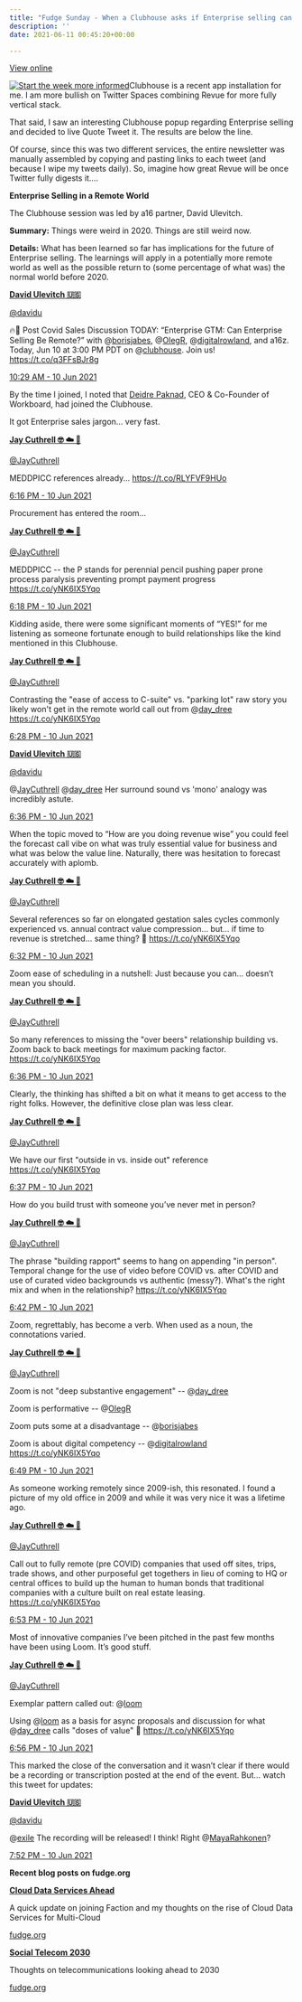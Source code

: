 ```yaml
---
title: "Fudge Sunday - When a Clubhouse asks if Enterprise selling can be remote"
description: ''
date: 2021-06-11 00:45:20+00:00

---
```


[View online](https://sunday.fudge.org/issues/fudge-sunday-when-a-clubhouse-asks-if-enterprise-selling-can-be-remote-182287?utm_campaign=Issue&utm_content=view_in_browser&utm_medium=email&utm_source=Start+the+week+more+informed)

[![Start the week more informed](https://bucketeer-e05bbc84-baa3-437e-9518-adb32be77984.s3.amazonaws.com/public/images/a8062670-67d4-4fea-98df-dabe76601d2f_1200x115.png "Start the week more informed")](https://substackcdn.com/image/fetch/f_auto,q_auto:good,fl_progressive:steep/https%3A%2F%2Fbucketeer-e05bbc84-baa3-437e-9518-adb32be77984.s3.amazonaws.com%2Fpublic%2Fimages%2Fa8062670-67d4-4fea-98df-dabe76601d2f_1200x115.png)Clubhouse is a recent app installation for me. I am more bullish on Twitter Spaces combining Revue for more fully vertical stack.

That said, I saw an interesting Clubhouse popup regarding Enterprise selling and decided to live Quote Tweet it. The results are below the line.

Of course, since this was two different services, the entire newsletter was manually assembled by copying and pasting links to each tweet (and because I wipe my tweets daily). So, imagine how great Revue will be once Twitter fully digests it….

 **Enterprise Selling in a Remote World**

The Clubhouse session was led by a16 partner, David Ulevitch.

**Summary:** Things were weird in 2020. Things are still weird now.

**Details:** What has been learned so far has implications for the future of Enterprise selling. The learnings will apply in a potentially more remote world as well as the possible return to (some percentage of what was) the normal world before 2020.

**[David Ulevitch 🇺🇸](https://twitter.com/davidu/status/1402996379715203079)**

[@davidu](https://twitter.com/davidu/status/1402996379715203079)

🔥🧠 Post Covid Sales Discussion TODAY: “Enterprise GTM: Can Enterprise Selling Be Remote?” with @[borisjabes](https://twitter.com/borisjabes), @[OlegR](https://twitter.com/OlegR), @[digitalrowland](https://twitter.com/digitalrowland), and a16z. Today, Jun 10 at 3:00 PM PDT on @[clubhouse](https://twitter.com/clubhouse). Join us! <https://t.co/q3FFsBJr8g>

[10:29 AM - 10 Jun 2021](https://twitter.com/davidu/status/1402996379715203079)

By the time I joined, I noted that [Deidre Paknad](https://www.linkedin.com/in/deidrepaknad/?utm_campaign=Start%20the%20week%20more%20informed&utm_medium=email&utm_source=Revue%20newsletter), CEO & Co-Founder of Workboard, had joined the Clubhouse.

It got Enterprise sales jargon… very fast.

**[Jay Cuthrell 🤓 ☁️ 🚀](https://twitter.com/JayCuthrell/status/1403113825747050497)**

[@JayCuthrell](https://twitter.com/JayCuthrell/status/1403113825747050497)

MEDDPICC references already... <https://t.co/RLYFVF9HUo>

 [6:16 PM - 10 Jun 2021](https://twitter.com/JayCuthrell/status/1403113825747050497)

Procurement has entered the room…

**[Jay Cuthrell 🤓 ☁️ 🚀](https://twitter.com/JayCuthrell/status/1403114380015833089)**

[@JayCuthrell](https://twitter.com/JayCuthrell/status/1403114380015833089)

MEDDPICC -- the P stands for perennial pencil pushing paper prone process paralysis preventing prompt payment progress <https://t.co/yNK6IX5Yqo>

 [6:18 PM - 10 Jun 2021](https://twitter.com/JayCuthrell/status/1403114380015833089)

Kidding aside, there were some significant moments of “YES!” for me listening as someone fortunate enough to build relationships like the kind mentioned in this Clubhouse.

**[Jay Cuthrell 🤓 ☁️ 🚀](https://twitter.com/JayCuthrell/status/1403116779757621258)**

[@JayCuthrell](https://twitter.com/JayCuthrell/status/1403116779757621258)

Contrasting the "ease of access to C-suite" vs. "parking lot" raw story you likely won't get in the remote world call out from @[day\_dree](https://twitter.com/day_dree) <https://t.co/yNK6IX5Yqo>

 [6:28 PM - 10 Jun 2021](https://twitter.com/JayCuthrell/status/1403116779757621258)

**[David Ulevitch 🇺🇸](https://twitter.com/davidu/status/1403118921851432965)**

[@davidu](https://twitter.com/davidu/status/1403118921851432965)

@[JayCuthrell](https://twitter.com/JayCuthrell) @[day\_dree](https://twitter.com/day_dree) Her surround sound vs 'mono' analogy was incredibly astute.

 [6:36 PM - 10 Jun 2021](https://twitter.com/davidu/status/1403118921851432965)

When the topic moved to “How are you doing revenue wise” you could feel the forecast call vibe on what was truly essential value for business and what was below the value line. Naturally, there was hesitation to forecast accurately with aplomb.

**[Jay Cuthrell 🤓 ☁️ 🚀](https://twitter.com/JayCuthrell/status/1403117988811845634)**

[@JayCuthrell](https://twitter.com/JayCuthrell/status/1403117988811845634)

Several references so far on elongated gestation sales cycles commonly experienced vs. annual contract value compression... but... if time to revenue is stretched... same thing? 🤔 <https://t.co/yNK6IX5Yqo>

 [6:32 PM - 10 Jun 2021](https://twitter.com/JayCuthrell/status/1403117988811845634)

Zoom ease of scheduling in a nutshell: Just because you can… doesn’t mean you should.

**[Jay Cuthrell 🤓 ☁️ 🚀](https://twitter.com/JayCuthrell/status/1403118791962337286)**

[@JayCuthrell](https://twitter.com/JayCuthrell/status/1403118791962337286)

So many references to missing the "over beers" relationship building vs. Zoom back to back meetings for maximum packing factor. <https://t.co/yNK6IX5Yqo>

 [6:36 PM - 10 Jun 2021](https://twitter.com/JayCuthrell/status/1403118791962337286)

Clearly, the thinking has shifted a bit on what it means to get access to the right folks. However, the definitive close plan was less clear.

**[Jay Cuthrell 🤓 ☁️ 🚀](https://twitter.com/JayCuthrell/status/1403119064336244738)**

[@JayCuthrell](https://twitter.com/JayCuthrell/status/1403119064336244738)

We have our first "outside in vs. inside out" reference <https://t.co/yNK6IX5Yqo>

 [6:37 PM - 10 Jun 2021](https://twitter.com/JayCuthrell/status/1403119064336244738)

How do you build trust with someone you’ve never met in person?

**[Jay Cuthrell 🤓 ☁️ 🚀](https://twitter.com/JayCuthrell/status/1403120367007322118)**

[@JayCuthrell](https://twitter.com/JayCuthrell/status/1403120367007322118)

The phrase "building rapport" seems to hang on appending "in person". Temporal change for the use of video before COVID vs. after COVID and use of curated video backgrounds vs authentic (messy?). What's the right mix and when in the relationship? <https://t.co/yNK6IX5Yqo>

 [6:42 PM - 10 Jun 2021](https://twitter.com/JayCuthrell/status/1403120367007322118)

Zoom, regrettably, has become a verb. When used as a noun, the connotations varied.

**[Jay Cuthrell 🤓 ☁️ 🚀](https://twitter.com/JayCuthrell/status/1403122193639292929)**

[@JayCuthrell](https://twitter.com/JayCuthrell/status/1403122193639292929)

Zoom is not "deep substantive engagement" -- @[day\_dree](https://twitter.com/day_dree)   
  
Zoom is performative -- @[OlegR](https://twitter.com/OlegR)   
  
Zoom puts some at a disadvantage -- @[borisjabes](https://twitter.com/borisjabes)   
  
Zoom is about digital competency -- @[digitalrowland](https://twitter.com/digitalrowland) <https://t.co/yNK6IX5Yqo>

 [6:49 PM - 10 Jun 2021](https://twitter.com/JayCuthrell/status/1403122193639292929)

As someone working remotely since 2009-ish, this resonated. I found a picture of my old office in 2009 and while it was very nice it was a lifetime ago.

**[Jay Cuthrell 🤓 ☁️ 🚀](https://twitter.com/JayCuthrell/status/1403123165321121793)**

[@JayCuthrell](https://twitter.com/JayCuthrell/status/1403123165321121793)

Call out to fully remote (pre COVID) companies that used off sites, trips, trade shows, and other purposeful get togethers in lieu of coming to HQ or central offices to build up the human to human bonds that traditional companies with a culture built on real estate leasing. <https://t.co/yNK6IX5Yqo>

 [6:53 PM - 10 Jun 2021](https://twitter.com/JayCuthrell/status/1403123165321121793)

Most of innovative companies I’ve been pitched in the past few months have been using Loom. It’s good stuff.

**[Jay Cuthrell 🤓 ☁️ 🚀](https://twitter.com/JayCuthrell/status/1403123928336416770)**

[@JayCuthrell](https://twitter.com/JayCuthrell/status/1403123928336416770)

Exemplar pattern called out: @[loom](https://twitter.com/loom)  
  
Using @[loom](https://twitter.com/loom) as a basis for async proposals and discussion for what @[day\_dree](https://twitter.com/day_dree) calls "doses of value" 🤯 <https://t.co/yNK6IX5Yqo>

 [6:56 PM - 10 Jun 2021](https://twitter.com/JayCuthrell/status/1403123928336416770)

This marked the close of the conversation and it wasn’t clear if there would be a recording or transcription posted at the end of the event. But… watch this tweet for updates:

**[David Ulevitch 🇺🇸](https://twitter.com/davidu/status/1403138060531892226)**

[@davidu](https://twitter.com/davidu/status/1403138060531892226)

@[exile](https://twitter.com/exile) The recording will be released! I think! Right @[MayaRahkonen](https://twitter.com/MayaRahkonen)?

 [7:52 PM - 10 Jun 2021](https://twitter.com/davidu/status/1403138060531892226)

 **Recent blog posts on fudge.org**

**[Cloud Data Services Ahead](https://fudge.org/archive/cloud-data-services-ahead?utm_campaign=Start%20the%20week%20more%20informed&utm_medium=email&utm_source=Revue%20newsletter)**

A quick update on joining Faction and my thoughts on the rise of Cloud Data Services for Multi-Cloud

[fudge.org](https://fudge.org/archive/cloud-data-services-ahead?utm_campaign=Start%20the%20week%20more%20informed&utm_medium=email&utm_source=Revue%20newsletter)

**[Social Telecom 2030](https://fudge.org/archive/social-telecom-2030?utm_campaign=Start%20the%20week%20more%20informed&utm_medium=email&utm_source=Revue%20newsletter)**

Thoughts on telecommunications looking ahead to 2030

[fudge.org](https://fudge.org/archive/social-telecom-2030?utm_campaign=Start%20the%20week%20more%20informed&utm_medium=email&utm_source=Revue%20newsletter)









